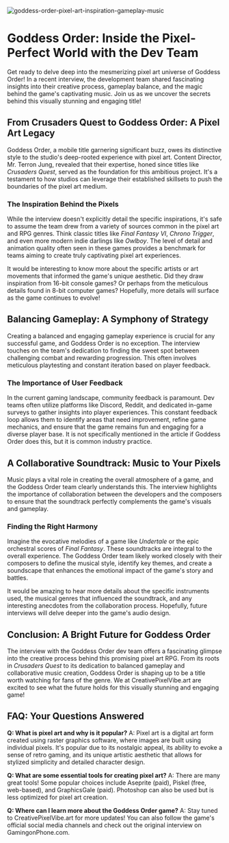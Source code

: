 ![goddess-order-pixel-art-inspiration-gameplay-music](https://images.pexels.com/photos/8386111/pexels-photo-8386111.jpeg?auto=compress&cs=tinysrgb&fit=crop&h=627&w=1200)

# Goddess Order: Inside the Pixel-Perfect World with the Dev Team

Get ready to delve deep into the mesmerizing pixel art universe of Goddess Order! In a recent interview, the development team shared fascinating insights into their creative process, gameplay balance, and the magic behind the game's captivating music. Join us as we uncover the secrets behind this visually stunning and engaging title!

## From Crusaders Quest to Goddess Order: A Pixel Art Legacy

Goddess Order, a mobile title garnering significant buzz, owes its distinctive style to the studio's deep-rooted experience with pixel art. Content Director, Mr. Terron Jung, revealed that their expertise, honed since titles like *Crusaders Quest*, served as the foundation for this ambitious project. It's a testament to how studios can leverage their established skillsets to push the boundaries of the pixel art medium.

### The Inspiration Behind the Pixels

While the interview doesn't explicitly detail the specific inspirations, it's safe to assume the team drew from a variety of sources common in the pixel art and RPG genres. Think classic titles like *Final Fantasy VI*, *Chrono Trigger*, and even more modern indie darlings like *Owlboy*. The level of detail and animation quality often seen in these games provides a benchmark for teams aiming to create truly captivating pixel art experiences.

It would be interesting to know more about the specific artists or art movements that informed the game's unique aesthetic. Did they draw inspiration from 16-bit console games? Or perhaps from the meticulous details found in 8-bit computer games? Hopefully, more details will surface as the game continues to evolve!

## Balancing Gameplay: A Symphony of Strategy

Creating a balanced and engaging gameplay experience is crucial for any successful game, and Goddess Order is no exception. The interview touches on the team's dedication to finding the sweet spot between challenging combat and rewarding progression. This often involves meticulous playtesting and constant iteration based on player feedback.

### The Importance of User Feedback

In the current gaming landscape, community feedback is paramount. Dev teams often utilize platforms like Discord, Reddit, and dedicated in-game surveys to gather insights into player experiences. This constant feedback loop allows them to identify areas that need improvement, refine game mechanics, and ensure that the game remains fun and engaging for a diverse player base. It is not specifically mentioned in the article if Goddess Order does this, but it is common industry practice.

## A Collaborative Soundtrack: Music to Your Pixels

Music plays a vital role in creating the overall atmosphere of a game, and the Goddess Order team clearly understands this. The interview highlights the importance of collaboration between the developers and the composers to ensure that the soundtrack perfectly complements the game's visuals and gameplay.

### Finding the Right Harmony

Imagine the evocative melodies of a game like *Undertale* or the epic orchestral scores of *Final Fantasy*. These soundtracks are integral to the overall experience. The Goddess Order team likely worked closely with their composers to define the musical style, identify key themes, and create a soundscape that enhances the emotional impact of the game's story and battles.

It would be amazing to hear more details about the specific instruments used, the musical genres that influenced the soundtrack, and any interesting anecdotes from the collaboration process. Hopefully, future interviews will delve deeper into the game's audio design.

## Conclusion: A Bright Future for Goddess Order

The interview with the Goddess Order dev team offers a fascinating glimpse into the creative process behind this promising pixel art RPG. From its roots in *Crusaders Quest* to its dedication to balanced gameplay and collaborative music creation, Goddess Order is shaping up to be a title worth watching for fans of the genre. We at CreativePixelVibe.art are excited to see what the future holds for this visually stunning and engaging game!

## FAQ: Your Questions Answered

**Q: What is pixel art and why is it popular?**
A: Pixel art is a digital art form created using raster graphics software, where images are built using individual pixels. It's popular due to its nostalgic appeal, its ability to evoke a sense of retro gaming, and its unique artistic aesthetic that allows for stylized simplicity and detailed character design.

**Q: What are some essential tools for creating pixel art?**
A: There are many great tools! Some popular choices include Aseprite (paid), Piskel (free, web-based), and GraphicsGale (paid). Photoshop can also be used but is less optimized for pixel art creation.

**Q: Where can I learn more about the Goddess Order game?**
A: Stay tuned to CreativePixelVibe.art for more updates! You can also follow the game's official social media channels and check out the original interview on GamingonPhone.com. 
